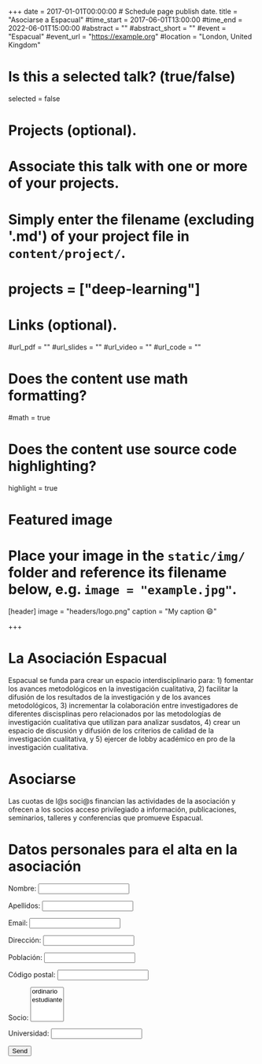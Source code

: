 +++
date = 2017-01-01T00:00:00  # Schedule page publish date.
title = "Asociarse a Espacual"
#time_start = 2017-06-01T13:00:00
#time_end = 2022-06-01T15:00:00
#abstract = ""
#abstract_short = ""
#event = "Espacual"
#event_url = "https://example.org"
#location = "London, United Kingdom"

# Is this a selected talk? (true/false)
selected = false

# Projects (optional).
#   Associate this talk with one or more of your projects.
#   Simply enter the filename (excluding '.md') of your project file in `content/project/`.
# projects = ["deep-learning"]

# Links (optional).
#url_pdf = ""
#url_slides = ""
#url_video = ""
#url_code = ""

# Does the content use math formatting?
#math = true

# Does the content use source code highlighting?
highlight = true

# Featured image
# Place your image in the `static/img/` folder and reference its filename below, e.g. `image = "example.jpg"`.
[header]
image = "headers/logo.png"
caption = "My caption :smile:"

+++

# La Asociación Espacual

Espacual se funda para crear un espacio interdisciplinario para: 1)  fomentar los avances metodológicos en la investigación cualitativa, 2) facilitar la difusión de los resultados de la investigación y de los avances metodológicos,  3)  incrementar la  colaboración entre investigadores de diferentes discisplinas pero relacionados por las metodologías de investigación cualitativa que utilizan para analizar susdatos, 4) crear un espacio de discusión y difusión de los criterios de calidad de la investigación  cualitativa, y 5) ejercer de lobby académico en pro de la investigación cualitativa. 

# Asociarse

Las cuotas de l@s soci@s financian las actividades de la asociación y ofrecen a los socios acceso privilegiado a información, publicaciones, seminarios, talleres y conferencias que promueve Espacual.

# Datos personales para el alta en la asociación

<form name="alta" method="POST" netlify>
  <p>
    <label>Nombre: <input type="text" name="nombre" /></label>   
  </p>
  <p>
    <label>Apellidos: <input type="text" name="apellidos" /></label>   
  </p>
  <p>
    <label> Email: <input type="email" name="email" /></label>
  </p>
  <p>
    <label> Dirección: <input type="text" name="direccion" /></label>   
  </p>  
  <p>
    <label> Población: <input type="text" name="poblacion" /></label>   
  </p>  
  <p>
    <label> Código postal: <input type="text" name="cp" /></label>   
  </p>
  <p>
    <label> Socio: <select name="role[]" multiple>
      <option value="Socio ordinario">ordinario</option>
      <option value="Socio estudiante">estudiante</option>
    </select></label>
  </p>
  <p>
    <label> Universidad: <input type="text" name="universidad" /></label>   
  </p>
  <p>
    <button type="submit">Send</button>
  </p>
</form>

